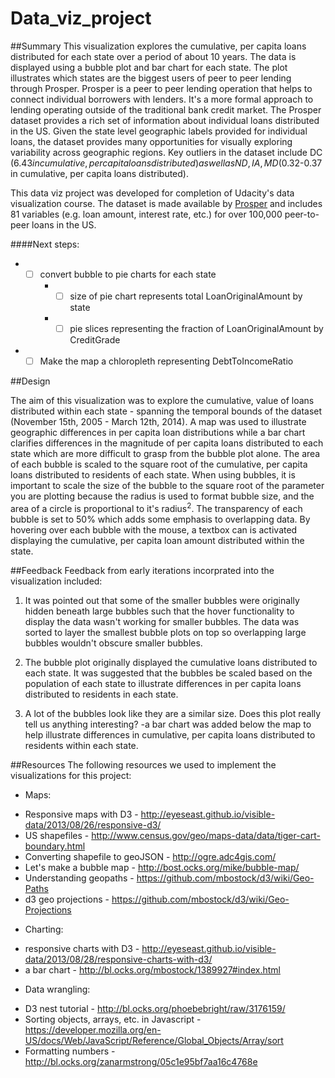 # Data_viz_project
##Summary
This visualization explores the cumulative, per capita loans distributed for each state over a period of about 10 years.  The data is displayed using a bubble plot and bar chart for each state.  The plot illustrates which states are the biggest users of peer to peer lending through Prosper.  Prosper is a peer to peer lending operation that helps to connect individual borrowers with lenders.  It's a more formal approach to lending operating outside of the traditional bank credit market.  The Prosper dataset provides a rich set of information about individual loans distributed in the US.  Given the state level geographic labels provided for individual loans, the dataset provides many opportunities for visually exploring variability across geographic regions. Key outliers in the dataset include DC ($6.43 in cumulative, per capita loans distributed) as well as ND, IA, MD ($0.32-0.37 in cumulative, per capita loans distributed).  

This data viz project was developed for completion of Udacity's data visualization course.  The dataset is made available by [Prosper](https://www.prosper.com/) and includes 81 variables (e.g. loan amount, interest rate, etc.) for over 100,000 peer-to-peer loans in the US.   

####Next steps:

* - [ ] convert bubble to pie charts for each state 
    * - [ ] size of pie chart represents total LoanOriginalAmount by state
    * - [ ] pie slices representing the fraction of LoanOriginalAmount by CreditGrade
* - [ ] Make the map a chloropleth representing DebtToIncomeRatio

##Design

The aim of this visualization was to explore the cumulative, value of loans distributed within each state - spanning the temporal bounds of the dataset (November 15th, 2005 - March 12th, 2014).  A map was used to illustrate geographic differences in per capita loan distributions while a bar chart clarifies differences in the magnitude of per capita loans distributed to each state which are more difficult to grasp from the bubble plot alone.  The area of each bubble is scaled to the square root of the cumulative, per capita loans distributed to residents of each state.  When using bubbles, it is important to scale the size of the bubble to the square root of the parameter you are plotting because the radius is used to format bubble size, and the area of a circle is proportional to it's radius<sup>2</sup>.  The transparency of each bubble is set to 50% which adds some emphasis to overlapping data.  By hovering over each bubble with the mouse, a textbox can is activated displaying the cumulative, per capita loan amount distributed within the state.

##Feedback
Feedback from early iterations incorprated into the visualization included:

1) It was pointed out that some of the smaller bubbles were originally hidden beneath large bubbles such that the hover functionality to display the data wasn't working for smaller bubbles.  The data was sorted to layer the smallest bubble plots on top so overlapping large bubbles wouldn't obscure smaller bubbles.

2) The bubble plot originally displayed the cumulative loans distributed to each state.  It was suggested that the bubbles be scaled based on the population of each state to illustrate differences in per capita loans distributed to residents in each state.

3) A lot of the bubbles look like they are a similar size.  Does this plot really tell us anything interesting? 
   -a bar chart was added below the map to help illustrate differences in cumulative, per capita loans distributed to residents within each state.

##Resources
The following resources we used to implement the visualizations for this project:

* Maps:

- Responsive maps with D3 - http://eyeseast.github.io/visible-data/2013/08/26/responsive-d3/
- US shapefiles - http://www.census.gov/geo/maps-data/data/tiger-cart-boundary.html
- Converting shapefile to geoJSON - http://ogre.adc4gis.com/
- Let's make a bubble map - http://bost.ocks.org/mike/bubble-map/
- Understanding geopaths - https://github.com/mbostock/d3/wiki/Geo-Paths
- d3 geo projections - https://github.com/mbostock/d3/wiki/Geo-Projections

* Charting:

- responsive charts with D3 - http://eyeseast.github.io/visible-data/2013/08/28/responsive-charts-with-d3/
- a bar chart - http://bl.ocks.org/mbostock/1389927#index.html

* Data wrangling:

- D3 nest tutorial - http://bl.ocks.org/phoebebright/raw/3176159/
- Sorting objects, arrays, etc. in Javascript - https://developer.mozilla.org/en-US/docs/Web/JavaScript/Reference/Global_Objects/Array/sort
- Formatting numbers - http://bl.ocks.org/zanarmstrong/05c1e95bf7aa16c4768e
